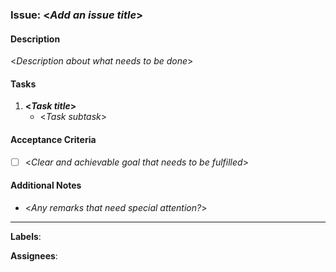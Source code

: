<!-- > Replace the values with <> -->

### Issue: <_Add an issue title_>

#### Description
<_Description about what needs to be done_>

#### Tasks
1. **<_Task title_>**
   - <_Task subtask_>

#### Acceptance Criteria
- [ ] <_Clear and achievable goal that needs to be fulfilled_>

#### Additional Notes
- <_Any remarks that need special attention?_>

---

<!-- > Add relevant labels separated by ',' -->
**Labels**: 
<!-- > Person who will work on the issue -->
**Assignees**: 
